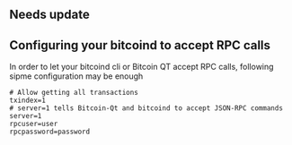 ## Needs update

## Configuring your bitcoind to accept RPC calls
In order to let your bitcoind cli or Bitcoin QT accept RPC calls, following sipme configuration may be enough
```
# Allow getting all transactions
txindex=1
# server=1 tells Bitcoin-Qt and bitcoind to accept JSON-RPC commands
server=1
rpcuser=user
rpcpassword=password
```
